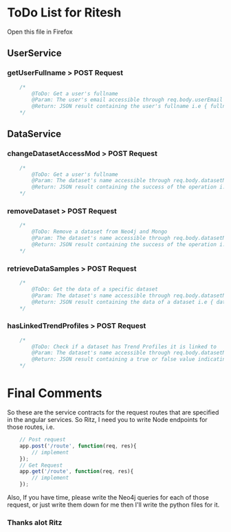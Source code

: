 # ToDo List for Ritesh
Open this file in Firefox

## UserService
### getUserFullname > POST Request
```javascript
    /*
        @ToDo: Get a user's fullname
        @Param: The user's email accessible through req.body.userEmail
        @Return: JSON result containing the user's fullname i.e { fullname: resultFromNeo4jQuery }
    */
```

## DataService
### changeDatasetAccessMod > POST Request
```javascript
    /*
        @ToDo: Get a user's fullname
        @Param: The dataset's name accessible through req.body.datasetName and the variable indicating whether the dataset is sharable or not through req.body.truth_val
        @Return: JSON result containing the success of the operation i.e { result: "success" | "failure" }
    */
```

### removeDataset > POST Request
```javascript
    /*
        @ToDo: Remove a dataset from Neo4j and Mongo
        @Param: The dataset's name accessible through req.body.datasetName
        @Return: JSON result containing the success of the operation i.e { result: "success" | "failure" }
    */
```

### retrieveDataSamples > POST Request
```javascript
    /*
        @ToDo: Get the data of a specific dataset
        @Param: The dataset's name accessible through req.body.datasetName
        @Return: JSON result containing the data of a dataset i.e { dataSamples: resultFromNeo4jQuery }
    */
```

### hasLinkedTrendProfiles > POST Request
```javascript
    /*
        @ToDo: Check if a dataset has Trend Profiles it is linked to
        @Param: The dataset's name accessible through req.body.datasetName
        @Return: JSON result containing a true or false value indicating whether there are any trend Profiles connected to the dataset i.e { isLinked : true | false }
    */
```

# Final Comments
So these are the service contracts for the request routes that are specified in the angular services. So Ritz, I need you to write Node endpoints for those routes, i.e.
```javascript
    // Post request
    app.post('/route', function(req, res){
        // implement
    });
    // Get Request
    app.get('/route', function(req, res){
        // implement
    });
```
Also, If you have time, please write the Neo4j queries for each of those request, or just write them down for me then I'll write the python files for it.

### Thanks alot Ritz 
